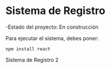 <h1>Sistema de Registro</h1>

-Estado del proyecto: En construcción

Para ejecutar el sistema, debes poner:

```npm install react```

 Sistema de Registro 2
